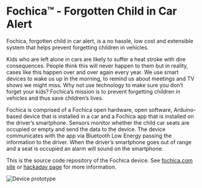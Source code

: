 # Fochica™ - Forgotten Child in Car Alert

Fochica, forgotten child in car alert, is a no hassle, low cost and extensible system that helps prevent forgetting children in vehicles.

Kids who are left alone in cars are likely to suffer a heat stroke with dire consequences. People think this will never happen to them but in reality, cases like this happen over and over again every year. We use smart devices to wake us up in the morning, to remind us about meetings and TV shows we might miss. Why not use technology to make sure you don’t forget your kids? Fochica’s mission is to prevent forgetting children in vehicles and thus save children’s lives.

Fochica is comprised of a Fochica open hardware, open software, Arduino-based device that is installed in a car and a Fochica app that is installed on the driver’s smartphone. Sensors monitor whether the child car seats are occupied or empty and send the data to the device. The device communicates with the app via Bluetooth Low Energy passing the information to the driver. When the driver’s smartphone goes out of range and a seat is occupied an alarm will sound on the smartphone.

This is the source code repository of the Fochica device. See [fochica.com site](fochica.com) or [hackaday page](https://hackaday.io/project/20902-fochica-forgotten-child-in-car-alert) for more information.

![Device prototype](http://fochica.com/wp-content/uploads/2017/03/device-slide.jpg)